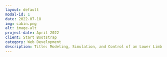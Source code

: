 ```yaml
---
layout: default
modal-id: 1
date: 2022-07-18
img: cabin.png
alt: image-alt
project-date: April 2022
client: Start Bootstrap
category: Web Development
description: Title: Modeling, Simulation, and Control of an Lower Limb Exoskeleton for Human Walking Augmentation <br><br> - Developed a human locomotion model based on multibody dynamics in Simulink/Simscape, which resulted a natural walking motion and provide a simulation framework for human-exoskeleton interaction. <br> - Designed a force control method with a Human Joint Torque Estimator and Exoskeleton Transparency Controller for active walking assistance, which shown the effective augmentation in the simulation.
---
```

